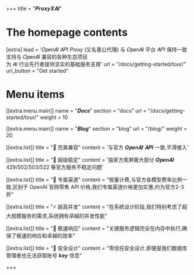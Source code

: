 +++
title = "𝑷𝒓𝒐𝒙𝒚𝑿𝑨𝑰"

# The homepage contents
[extra]
lead = '𝑂𝑝𝑒𝑛𝐴𝐼 𝐴𝑃𝐼 𝑃𝑟𝑜𝑥𝑦 (又名愚公代理) 与 𝑂𝑝𝑒𝑛𝐴𝐼 平台 𝐴𝑃𝐼 保持一致<br> 支持与 𝑂𝑝𝑒𝑛𝐴𝐼 兼容的各种生态项目<br>为 𝐴𝐼 行业先行者提供坚实的基础服务支撑'
url = "/docs/getting-started/tour/"
url_button = "Get started"

# Menu items
[[extra.menu.main]]
name = "𝑫𝒐𝒄𝒔"
section = "docs"
url = "/docs/getting-started/tour/"
weight = 10

[[extra.menu.main]]
name = "𝑩𝒍𝒐𝒈"
section = "blog"
url = "/blog/"
weight = 20

[[extra.list]]
title = "🔋 完美兼容"
content = '与官方 𝑶𝒑𝒆𝒏𝑨𝑰 𝑨𝑷𝑰 一致,平滑接入'

[[extra.list]]
title = "🔮 超级稳定"
content = '独家方案屏蔽大部分 𝑶𝒑𝒆𝒏𝑨𝑰 429/502/503/522 等官方服务不稳定问题'

[[extra.list]]
title = "🏅 专属渠道"
content = "按量计费,与官方各模型费率比例一致,区别于 OpenAI 官网零售 API 价格,我们专属渠道价格更加实惠,约为官方2-3折"

[[extra.list]]
title = "⚡️ 超高并发"
content = "在系统设计阶段,我们特别考虑了超大规模服务的需求,系统拥有卓越的并发性能"

[[extra.list]]
title = "🚀️ 极速响应"
content = "关键服务逻辑完全在内存中执行,确保了极速的响应和卓越的效率"

[[extra.list]]
title = "🚦 安全设计"
content = "零信任安全设计,即便是我们数据库管理者也无法获取账号 𝒌𝒆𝒚 信息"

+++
